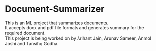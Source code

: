 # Document-Summarizer
This is an ML project that summarizes documents. <br>
It accepts docx and pdf file formats and generates summary for the required document. <br>
This project is being worked on by Arihant Jain, Arunav Sameer, Anmol Joshi and Tansihq Godha. <br>

